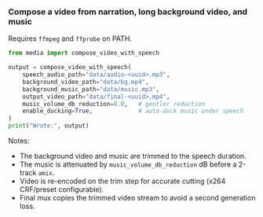 ### Compose a video from narration, long background video, and music

Requires `ffmpeg` and `ffprobe` on PATH.

```python
from media import compose_video_with_speech

output = compose_video_with_speech(
    speech_audio_path="data/audio-<uuid>.mp3",
    background_video_path="data/bg.mp4",
    background_music_path="data/music.mp3",
    output_video_path="data/final-<uuid>.mp4",
    music_volume_db_reduction=8.0,   # gentler reduction
    enable_ducking=True,             # auto-duck music under speech
)
print("Wrote:", output)
```

Notes:
- The background video and music are trimmed to the speech duration.
- The music is attenuated by `music_volume_db_reduction` dB before a 2-track `amix`.
- Video is re-encoded on the trim step for accurate cutting (x264 CRF/preset configurable).
- Final mux copies the trimmed video stream to avoid a second generation loss.


